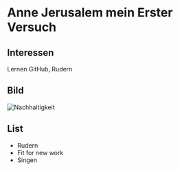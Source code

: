 # Anne Jerusalem mein Erster Versuch
## Interessen
Lernen GitHub, Rudern
## Bild
![Nachhaltigkeit](https://github.com/AnneJe/AnneJe/assets/144919345/06312f62-d9a1-4d4c-8804-a047fc4377a8)
## List
- Rudern
- Fit for new work
- Singen
  
